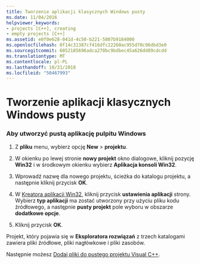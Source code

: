 ```yaml
---
title: Tworzenie aplikacji klasycznych Windows pusty
ms.date: 11/04/2016
helpviewer_keywords:
- projects [C++], creating
- empty projects [C++]
ms.assetid: e0f0e628-041d-4c50-b221-5807b9184000
ms.openlocfilehash: 0f14c31387cf416dfc22260ac955d70c96dbd3e0
ms.sourcegitcommit: 6052185696adca270bc9bdbec45a626dd89cdcdd
ms.translationtype: MT
ms.contentlocale: pl-PL
ms.lasthandoff: 10/31/2018
ms.locfileid: "50467993"
---
```

# <a name="creating-an-empty-windows-desktop-application"></a>Tworzenie aplikacji klasycznych Windows pusty

### <a name="to-create-an-empty-windows-desktop-application"></a>Aby utworzyć pustą aplikację pulpitu Windows

1. Z **pliku** menu, wybierz opcję **New** > **projektu**.

2. W okienku po lewej stronie **nowy projekt** okno dialogowe, kliknij pozycję **Win32** i w środkowym okienku wybierz **Aplikacja konsoli Win32**.

3. Wprowadź nazwę dla nowego projektu, ścieżka do katalogu projektu, a następnie kliknij przycisk **OK**.

4. W [Kreatora aplikacji Win32](../windows/win32-application-wizard.md), kliknij przycisk **ustawienia aplikacji** strony. Wybierz **typ aplikacji** ma zostać utworzony przy użyciu pliku kodu źródłowego, a następnie **pusty projekt** pole wyboru w obszarze **dodatkowe opcje**.

5. Kliknij przycisk **OK**.

Projekt, który pojawia się w **Eksploratora rozwiązań** z trzech katalogami zawiera pliki źródłowe, pliki nagłówkowe i pliki zasobów.

Następnie możesz [Dodaj pliki do pustego projektu Visual C++](../windows/adding-files-to-an-empty-win32-applications.md).

